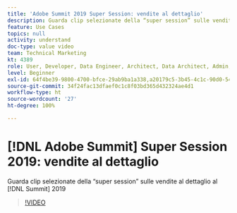 ```yaml
---
title: 'Adobe Summit 2019 Super Session: vendite al dettaglio'
description: Guarda clip selezionate della “super session” sulle vendite al dettaglio al Summit 2019
feature: Use Cases
topics: null
activity: understand
doc-type: value video
team: Technical Marketing
kt: 4389
role: User, Developer, Data Engineer, Architect, Data Architect, Admin, Leader
level: Beginner
exl-id: 64f4be39-9800-4700-bfce-29ab9ba1a338,a20179c5-3b45-4c1c-90d0-54f7fd6a3bd1
source-git-commit: 34f24fac13dfaef0c1c8f03bd365d432324ae4d1
workflow-type: ht
source-wordcount: '27'
ht-degree: 100%

---
```


# [!DNL Adobe Summit] Super Session 2019: vendite al dettaglio

Guarda clip selezionate della “super session” sulle vendite al dettaglio al [!DNL Summit] 2019

>[!VIDEO](https://video.tv.adobe.com/v/30549/?quality=12)
